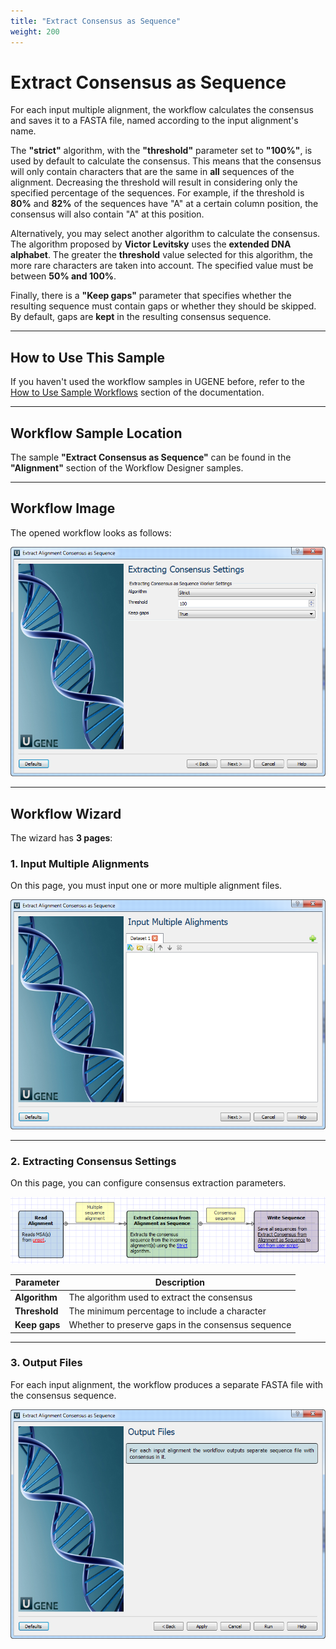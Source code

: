 ```yaml
---
title: "Extract Consensus as Sequence"
weight: 200
---
```


# Extract Consensus as Sequence

For each input multiple alignment, the workflow calculates the consensus and saves it to a FASTA file, named according to the input alignment's name.

The **"strict"** algorithm, with the **"threshold"** parameter set to **"100%"**, is used by default to calculate the consensus. This means that the consensus will only contain characters that are the same in **all** sequences of the alignment. Decreasing the threshold will result in considering only the specified percentage of the sequences. For example, if the threshold is **80%** and **82%** of the sequences have "A" at a certain column position, the consensus will also contain "A" at this position.

Alternatively, you may select another algorithm to calculate the consensus. The algorithm proposed by **Victor Levitsky** uses the **extended DNA alphabet**. The greater the **threshold** value selected for this algorithm, the more rare characters are taken into account. The specified value must be between **50% and 100%**.

Finally, there is a **"Keep gaps"** parameter that specifies whether the resulting sequence must contain gaps or whether they should be skipped. By default, gaps are **kept** in the resulting consensus sequence.

---

## How to Use This Sample

If you haven't used the workflow samples in UGENE before, refer to the [How to Use Sample Workflows](../../introduction/how-to-use-sample-workflows) section of the documentation.

---

## Workflow Sample Location

The sample **"Extract Consensus as Sequence"** can be found in the **"Alignment"** section of the Workflow Designer samples.

---

## Workflow Image

The opened workflow looks as follows:

![Workflow image](/images/65930234/65930235.png)

---

## Workflow Wizard

The wizard has **3 pages**:

### 1. Input Multiple Alignments

On this page, you must input one or more multiple alignment files.

![Input page](/images/65930234/65930236.png)

---

### 2. Extracting Consensus Settings

On this page, you can configure consensus extraction parameters.

![Settings page](/images/65930234/65930237.png)

| **Parameter** | **Description**                                    |
|---------------|----------------------------------------------------|
| **Algorithm** | The algorithm used to extract the consensus        |
| **Threshold** | The minimum percentage to include a character      |
| **Keep gaps** | Whether to preserve gaps in the consensus sequence |

---

### 3. Output Files

For each input alignment, the workflow produces a separate FASTA file with the consensus sequence.

![Output page](/images/65930234/65930238.png)